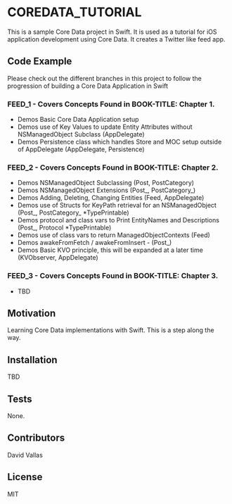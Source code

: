 # COREDATA_TUTORIAL 

This is a sample Core Data project in Swift.  It is used as a tutorial for iOS application development using Core Data.  It creates a Twitter like feed app.

## Code Example

Please check out the different branches in this project to follow the progression of building a Core Data Application in Swift

### FEED_1 - Covers Concepts Found in BOOK-TITLE: Chapter 1.
* Demos Basic Core Data Application setup
* Demos use of Key Values to update Entity Attributes without NSManagedObject Subclass (AppDelegate)
* Demos Persistence class which handles Store and MOC setup outside of AppDelegate (AppDelegate, Persistence)

### FEED_2 - Covers Concepts Found in BOOK-TITLE: Chapter 2.
* Demos NSManagedObject Subclassing (Post, PostCategory)
* Demos NSManagedObject Extensions (Post_, PostCategory_)
* Demos Adding, Deleting, Changing Entities (Feed, AppDelegate)
* Demos use of Structs for KeyPath retrieval for an NSManagedObject (Post_, PostCategory_ *TypePrintable)
* Demos protocol and class vars to Print EntityNames and Descriptions (Post_, Protocol *TypePrintable)
* Demos use of class vars to return ManagedObjectContexts (Feed)
* Demos awakeFromFetch / awakeFromInsert - (Post_)
* Demos Basic KVO principle, this will be expanded at a later time (KVObserver, AppDelegate) 

### FEED_3 - Covers Concepts Found in BOOK-TITLE: Chapter 3.
* TBD

## Motivation

Learning Core Data implementations with Swift.  This is a step along the way.

## Installation

TBD

## Tests

None.

## Contributors

David Vallas

## License

MIT
